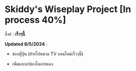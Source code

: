 # Skiddy's Wiseplay Project [In process 40%]
ลิ้งค์ : **เร็วๆนี้**

**Updated 8/5/2024** :
- ช่องญี่ปุ่น (ย้ายไปหมวด TV ออนไลน์เร็วๆนี้) 
+ เพิ่มและแก้ช่องในค่ายแดง
